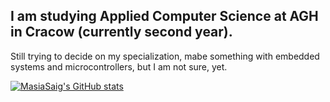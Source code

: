 ## I am studying Applied Computer Science at AGH in Cracow (currently second year). <br>
Still trying to decide on my specialization, mabe something with embedded systems and microcontrollers, but I am not sure, yet.

[![MasiaSaig's GitHub stats](https://github-readme-stats.vercel.app/api?username=MasiaSaig&show_icons=true&theme=dracula)](https://github.com/anuraghazra/github-readme-stats)
